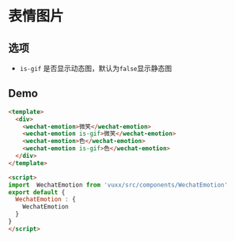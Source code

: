 # 表情图片

## 选项

+ `is-gif` 是否显示动态图，默认为`false`显示静态图

## Demo

``` html
<template>
  <div>
    <wechat-emotion>微笑</wechat-emotion>
    <wechat-emotion is-gif>微笑</wechat-emotion>
    <wechat-emotion>色</wechat-emotion>
    <wechat-emotion is-gif>色</wechat-emotion>
  </div>
</template>

<script>
import  WechatEmotion from 'vuxx/src/components/WechatEmotion'
export default {
  WechatEmotion : {
    WechatEmotion 
  }
}
</script>
```
